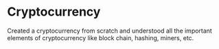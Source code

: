 # Cryptocurrency
Created a cryptocurrency from scratch and understood all the important elements of cryptocurrency like
block chain, hashing, miners, etc. 
